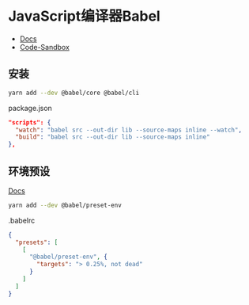 # JavaScript编译器Babel

- [Docs](https://babeljs.io/docs/en/)
- [Code-Sandbox](https://github.com/lightyears1998/code-sandbox/tree/master/node/babel)

## 安装

```sh
yarn add --dev @babel/core @babel/cli
```

package.json

```json
"scripts": {
  "watch": "babel src --out-dir lib --source-maps inline --watch",
  "build": "babel src --out-dir lib --source-maps inline"
},
```

## 环境预设

[Docs](https://babeljs.io/docs/en/babel-preset-env)

```sh
yarn add --dev @babel/preset-env
```

.babelrc

```json
{
  "presets": [
    [
      "@babel/preset-env", {
        "targets": "> 0.25%, not dead"
      }
    ]
  ]
}
```
